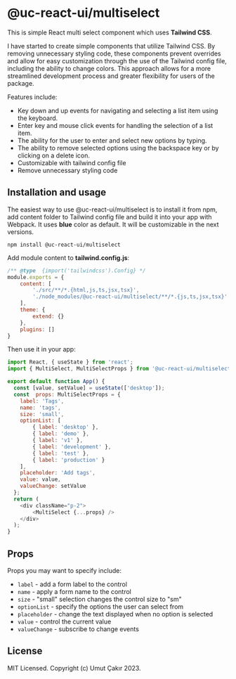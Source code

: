 # @uc-react-ui/multiselect

This is simple React multi select component which uses **Tailwind CSS**. 

I have started to create simple components that utilize Tailwind CSS. By removing unnecessary styling code, these components prevent overrides and allow for easy customization through the use of the Tailwind config file, including the ability to change colors. This approach allows for a more streamlined development process and greater flexibility for users of the package.

Features include:

 - Key down and up events for navigating and selecting a list item using the keyboard.
 - Enter key and mouse click events for handling the selection of a list item.
 - The ability for the user to enter and select new options by typing.
 - The ability to remove selected options using the backspace key or by clicking on a delete icon.
 - Customizable with tailwind config file
 - Remove unnecessary styling code

## Installation and usage
The easiest way to use @uc-react-ui/multiselect is to install it from npm, add content folder to Tailwind config file and build it into your app with Webpack. It uses **blue** color as default. It will be customizable in the next versions.

```
npm install @uc-react-ui/multiselect
```

Add module content to **tailwind.config.js**:
```js
/** @type  {import('tailwindcss').Config} */
module.exports = {
	content: [
		'./src/**/*.{html,js,ts,jsx,tsx}',
		'./node_modules/@uc-react-ui/multiselect/**/*.{js,ts,jsx,tsx}'
	],
	theme: {
		extend: {}
	},
	plugins: []
}
```


Then use it in your app:

```js
import React, { useState } from 'react';
import { MultiSelect, MultiSelectProps } from '@uc-react-ui/multiselect';

export default function App() {
  const [value, setValue] = useState(['desktop']);
  const  props: MultiSelectProps = {
	label: 'Tags',
	name: 'tags',
	size: 'small',
	optionList: [
		{ label: 'desktop' },
		{ label: 'demo' },
		{ label: 'v1' },
		{ label: 'development' },
		{ label: 'test' },
		{ label: 'production' }
	],
	placeholder: 'Add tags',
	value: value,
	valueChange: setValue
  };
  return (
    <div className="p-2">
		<MultiSelect {...props} />
	</div>
  );
}
```

## Props
Props you may want to specify include:

-   `label`  - add a form label to the control
-   `name`  - apply a form name to the control
-   `size`  - "small" selection changes the control size to "sm"
-   `optionList`  - specify the options the user can select from
-   `placeholder`  - change the text displayed when no option is selected
-   `value`  - control the current value
-   `valueChange`  - subscribe to change events

## License
MIT Licensed. Copyright (c) Umut Çakır 2023.